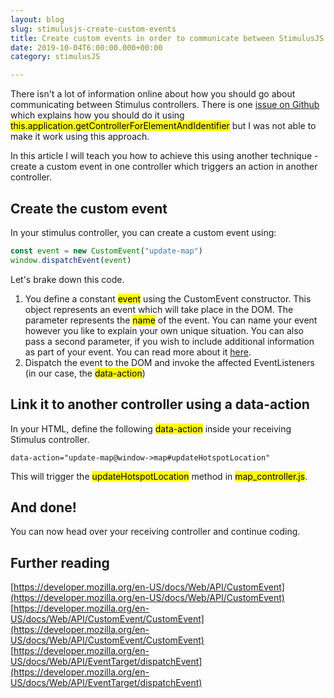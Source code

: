 ```yaml
---
layout: blog
slug: stimulusjs-create-custom-events
title: Create custom events in order to communicate between StimulusJS controllers
date: 2019-10-04T6:00:00.000+00:00
category: stimulusJS

---
```


There isn't a lot of information online about how you should go about communicating between Stimulus controllers. There is one <a href="https://github.com/stimulusjs/stimulus/issues/35" target="_blank">issue on Github</a> which explains how you should do it using <mark>this.application.getControllerForElementAndIdentifier</mark> but I was not able to make it work using this approach.

In this article I will teach you how to achieve this using another technique - create a custom event in one controller which triggers an action in another controller.

## Create the custom event

In your stimulus controller, you can create a custom event using:

```js
const event = new CustomEvent("update-map")
window.dispatchEvent(event)
```

Let's brake down this code.

1. You define a constant <mark>event</mark> using the CustomEvent constructor. This object represents an event which will take place in the DOM. The parameter represents the <mark>name</mark> of the event. You can name your event however you like to explain your own unique situation. You can also pass a second parameter, if you wish to include additional information as part of your event. You can read more about it <a href="https://developer.mozilla.org/en-US/docs/Web/API/CustomEvent/CustomEvent#Syntax" target="_blank">here</a>.
3. Dispatch the event to the DOM and invoke the affected EventListeners (in our case, the <mark>data-action</mark>)

## Link it to another controller using a data-action

In your HTML, define the following <mark>data-action</mark> inside your receiving Stimulus controller.

```erb
data-action="update-map@window->map#updateHotspotLocation"
```

This will trigger the <mark>updateHotspotLocation</mark> method in <mark>map_controller.js</mark>.

## And done!

You can now head over your receiving controller and continue coding.

## Further reading

[https://developer.mozilla.org/en-US/docs/Web/API/CustomEvent](https://developer.mozilla.org/en-US/docs/Web/API/CustomEvent)
[https://developer.mozilla.org/en-US/docs/Web/API/CustomEvent/CustomEvent](https://developer.mozilla.org/en-US/docs/Web/API/CustomEvent/CustomEvent)
[https://developer.mozilla.org/en-US/docs/Web/API/EventTarget/dispatchEvent](https://developer.mozilla.org/en-US/docs/Web/API/EventTarget/dispatchEvent)
